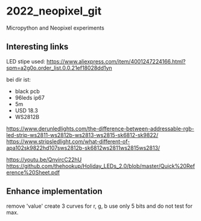 # 2022_neopixel_git
Micropython and Neopixel experiments

## Interesting links

LED stipe used:
https://www.aliexpress.com/item/4001247224166.html?spm=a2g0o.order_list.0.0.21ef18028dd1yn

bei dir ist:
 * black pcb
 * 96leds ip67
 * 5m
 * USD 18.3
 * WS2812B

https://www.derunledlights.com/the-difference-between-addressable-rgb-led-strip-ws2811-ws2812b-ws2813-ws2815-sk6812-sk9822/
https://www.stripsledlight.com/what-different-of-apa102sk9822hd107sws2812b-sk6812ws2811ws2815ws2813/

https://youtu.be/QnvircC22hU
https://github.com/thehookup/Holiday_LEDs_2.0/blob/master/Quick%20Reference%20Sheet.pdf

## Enhance implementation

remove 'value'
create 3 curves for r, g, b
use only 5 bits and do not test for max.
